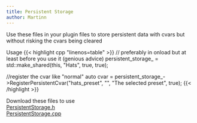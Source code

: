 ```yaml
---
title: Persistent Storage
author: Martinn
---
```


Use these files in your plugin files to store persistent data with cvars but without risking the cvars being cleared

Usage
{{< highlight cpp "linenos=table" >}}
// preferably in onload but at least before you use it (genious advice)
persistent_storage_ = std::make_shared<PersistentStorage>(this, "Hats", true, true);

//register the cvar like "normal"
auto cvar = persistent_storage_->RegisterPersistentCvar("hats_preset", "", "The selected preset", true);
{{< /highlight >}}

Download these files to use  
[PersistentStorage.h](/files/PersistentStorage.h)  
[PersistentStorage.cpp](/files/PersistentStorage.cpp)